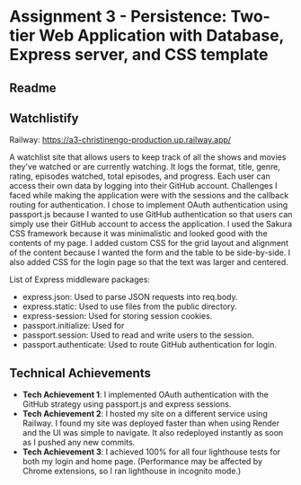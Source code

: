 Assignment 3 - Persistence: Two-tier Web Application with Database, Express server, and CSS template
===

Readme
---

## Watchlistify

Railway: https://a3-christinengo-production.up.railway.app/

A watchlist site that allows users to keep track of all the shows and movies they've watched or are currently watching. 
It logs the format, title, genre, rating, episodes watched, total episodes, and progress. 
Each user can access their own data by logging into their GitHub account.
Challenges I faced while making the application were with the sessions and the callback routing for authentication.
I chose to implement OAuth authentication using passport.js because I wanted to use GitHub authentication so that users can simply use their GitHub account to access the application.
I used the Sakura CSS framework because it was minimalistic and looked good with the contents of my page.
I added custom CSS for the grid layout and alignment of the content because I wanted the form and the table to be side-by-side.
I also added CSS for the login page so that the text was larger and centered.

List of Express middleware packages:
- express.json: Used to parse JSON requests into req.body.
- express.static: Used to use files from the public directory.
- express-session: Used for storing session cookies.
- passport.initialize: Used for 
- passport.session: Used to read and write users to the session.
- passport.authenticate: Used to route GitHub authentication for login.

## Technical Achievements
- **Tech Achievement 1**: I implemented OAuth authentication with the GitHub strategy using passport.js and express sessions. 
- **Tech Achievement 2**: I hosted my site on a different service using Railway. I found my site was deployed faster than when using Render and the UI was simple to navigate. It also redeployed instantly as soon as I pushed any new commits.
- **Tech Achievement 3**: I achieved 100% for all four lighthouse tests for both my login and home page. (Performance may be affected by Chrome extensions, so I ran lighthouse in incognito mode.)